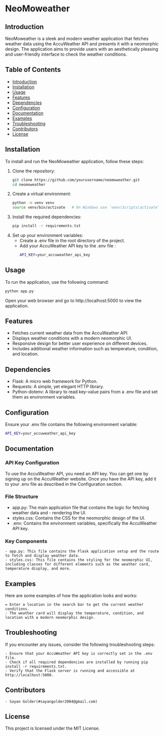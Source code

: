 # NeoMoweather

## Introduction
NeoMoweather is a sleek and modern weather application that fetches weather data using the AccuWeather API and presents it with a neomorphic design. The application aims to provide users with an aesthetically pleasing and user-friendly interface to check the weather conditions.

## Table of Contents
- [Introduction](#introduction)
- [Installation](#installation)
- [Usage](#usage)
- [Features](#features)
- [Dependencies](#dependencies)
- [Configuration](#configuration)
- [Documentation](#documentation)
- [Examples](#examples)
- [Troubleshooting](#troubleshooting)
- [Contributors](#contributors)
- [License](#license)

## Installation
To install and run the NeoMoweather application, follow these steps:

1. Clone the repository:
   ```bash
   git clone https://github.com/yourusername/neomoweather.git
   cd neomoweather
   ```
2. Create a virtual environment:
   ```bash
   python -m venv venv
   source venv/bin/activate   # On Windows use `venv\Scripts\activate`
   ```
3. Install the required dependencies:
   ```bash
   pip install -r requirements.txt
   ```
4. Set up your environment variables:
   - Create a .env file in the root directory of the project.
   - Add your AccuWeather API key to the .env file :
     ```bash
     API_KEY=your_accuweather_api_key
     ```
## Usage
To run the application, use the following command:
```bash
python app.py
```
Open your web browser and go to http://localhost:5000 to view the application.

## Features
   - Fetches current weather data from the AccuWeather API.
   - Displays weather conditions with a modern neomorphic UI.
   - Responsive design for better user experience on different devices.
   - Includes additional weather information such as temperature, condition, and location.
## Dependencies
   - Flask: A micro web framework for Python.
   - Requests: A simple, yet elegant HTTP library.
   - Python-dotenv: A library to read key-value pairs from a .env file and set them as environment variables.

## Configuration
Ensure your .env file contains the following environment variable:
```bash
API_KEY=your_accuweather_api_key
```
## Documentation
### API Key Configuration
To use the AccuWeather API, you need an API key. You can get one by signing up on the AccuWeather website. Once you have the API key, add it to your .env file as described in the Configuration section.

### File Structure
- app.py: The main application file that contains the logic for fetching weather data and - 
  rendering the UI.
- styles.css: Contains the CSS for the neomorphic design of the UI.
- .env: Contains the environment variables, specifically the AccuWeather API key.
### Key Components
    - app.py: This file contains the Flask application setup and the route to fetch and display weather data.
    - styles.css: This file contains the styling for the neomorphic UI, including classes for different elements such as the weather card, temperature display, and more.

## Examples
Here are some examples of how the application looks and works:

    = Enter a location in the search bar to get the current weather conditions.
    - The weather card will display the temperature, condition, and location with a modern neomorphic design.
## Troubleshooting
If you encounter any issues, consider the following troubleshooting steps:

    - Ensure that your AccuWeather API key is correctly set in the .env file.
    - Check if all required dependencies are installed by running pip install -r requirements.txt.
    - Verify that the Flask server is running and accessible at http://localhost:5000.
## Contributors
    - Sayan Golder(#sayangolder2004@gmail.com) 
## License
This project is licensed under the MIT License.


   
   
